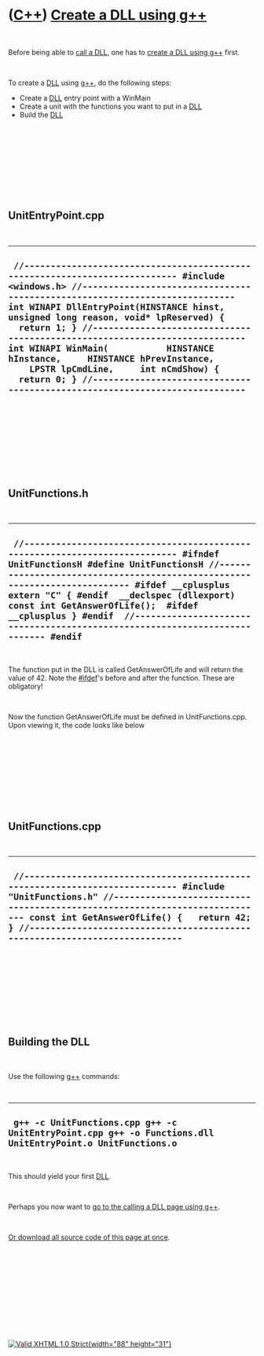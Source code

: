 



 

 

 

 

 

([C++](Cpp.htm)) [Create a DLL using g++](CppGppCreateDll.htm)
==============================================================

 

Before being able to [call a DLL](CppGppCallDll.htm), one has to [create
a DLL using g++](CppGppCreateDll.htm) first.

 

To create a [DLL](CppGppDll.htm) using [g++](CppGpp.htm), do the
following steps:

-   Create a [DLL](CppDll.htm) entry point with a WinMain
-   Create a unit with the functions you want to put in a
    [DLL](CppDll.htm)
-   Build the [DLL](CppDll.htm)

 

 

 

 

 

UnitEntryPoint.cpp
------------------

 

  --------------------------------------------------------------------------------------------------------------------------------------------------------------------------------------------------------------------------------------------------------------------------------------------------------------------------------------------------------------------------------------------------------------------------------------------------------------------------------------------------------------------------------------------------------------------------------------------
  ` //--------------------------------------------------------------------------- #include <windows.h> //--------------------------------------------------------------------------- int WINAPI DllEntryPoint(HINSTANCE hinst, unsigned long reason, void* lpReserved) {   return 1; } //--------------------------------------------------------------------------- int WINAPI WinMain(           HINSTANCE hInstance,     HINSTANCE hPrevInstance,     LPSTR lpCmdLine,     int nCmdShow) {     return 0; } //---------------------------------------------------------------------------`
  --------------------------------------------------------------------------------------------------------------------------------------------------------------------------------------------------------------------------------------------------------------------------------------------------------------------------------------------------------------------------------------------------------------------------------------------------------------------------------------------------------------------------------------------------------------------------------------------

 

 

 

 

 

UnitFunctions.h
---------------

 

  -----------------------------------------------------------------------------------------------------------------------------------------------------------------------------------------------------------------------------------------------------------------------------------------------------------------------------------------------------------------------------------------------------------------------------
  ` //--------------------------------------------------------------------------- #ifndef UnitFunctionsH #define UnitFunctionsH //--------------------------------------------------------------------------- #ifdef __cplusplus extern "C" { #endif  __declspec (dllexport) const int GetAnswerOfLife();  #ifdef __cplusplus } #endif  //--------------------------------------------------------------------------- #endif`
  -----------------------------------------------------------------------------------------------------------------------------------------------------------------------------------------------------------------------------------------------------------------------------------------------------------------------------------------------------------------------------------------------------------------------------

 

The function put in the DLL is called GetAnswerOfLife and will return
the value of 42. Note the [\#ifdef](CppIfdef.htm)'s before and after the
function. These are obligatory!

 

Now the function GetAnswerOfLife must be defined in UnitFunctions.cpp.
Upon viewing it, the code looks like below

 

 

 

 

 

UnitFunctions.cpp
-----------------

 

  ----------------------------------------------------------------------------------------------------------------------------------------------------------------------------------------------------------------------------------------------------------------------------------------------------------------------
  ` //--------------------------------------------------------------------------- #include "UnitFunctions.h" //--------------------------------------------------------------------------- const int GetAnswerOfLife() {   return 42; } //---------------------------------------------------------------------------`
  ----------------------------------------------------------------------------------------------------------------------------------------------------------------------------------------------------------------------------------------------------------------------------------------------------------------------

 

 

 

 

 

Building the DLL
----------------

 

Use the following [g++](CppGpp.htm) commands:

 

  -------------------------------------------------------------------------------------------------------------
  ` g++ -c UnitFunctions.cpp g++ -c UnitEntryPoint.cpp g++ -o Functions.dll UnitEntryPoint.o UnitFunctions.o`
  -------------------------------------------------------------------------------------------------------------

 

This should yield your first [DLL](CppDll.htm).

 

Perhaps you now want to [go to the calling a DLL page using
g++](CppGppCallDll.htm).

 

[Or download all source code of this page at once](CppGppCreateDll.zip).

 

 

 

 

 





 

[![Valid XHTML 1.0 Strict](valid-xhtml10.png){width="88"
height="31"}](http://validator.w3.org/check?uri=referer)
